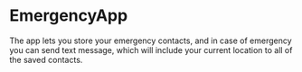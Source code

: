 # EmergencyApp

The app lets you store your emergency contacts, and in case of emergency you can send text message, which will include your current location to all of the saved contacts.

